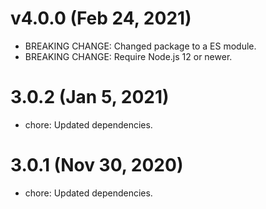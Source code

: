# v4.0.0 (Feb 24, 2021)

 * BREAKING CHANGE: Changed package to a ES module.
 * BREAKING CHANGE: Require Node.js 12 or newer.

# 3.0.2 (Jan 5, 2021)

 * chore: Updated dependencies.

# 3.0.1 (Nov 30, 2020)

 * chore: Updated dependencies.
